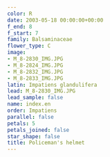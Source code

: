 ```yaml
---
color: R
date: 2003-05-18 00:00:00+00:00
f_end: 8
f_start: 7
family: Balsaminaceae
flower_type: C
image:
- M_8-2830_IMG.JPG
- M_8-2824_IMG.JPG
- M_8-2832_IMG.JPG
- M_8-2833_IMG.JPG
latin: Impatiens glandulifera
lead: M_8-2830_IMG.JPG
lead_sample: false
name: index.en
order: Impatiens
parallel: false
petals: 5
petals_joined: false
star_shape: false
title: Policeman's helmet
---
```

